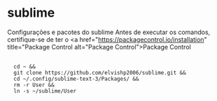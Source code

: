 # sublime
Configurações e pacotes do sublime
Antes de executar os comandos, certifique-se de ter o
<a
	href="https://packagecontrol.io/installation"
	title="Package Control
	alt="Package Control">Package Control</a>

<pre>
  <code>
  cd ~ &&
  git clone https://github.com/elvishp2006/sublime.git &&
  cd ~/.config/sublime-text-3/Packages/ &&
  rm -r User &&
  ln -s ~/sublime/User
  </code>
</pre>
